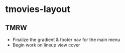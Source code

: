 tmovies-layout
==============

## TMRW
- Finalize the gradient & footer nav for the main menu
- Begin work on lineup view cover